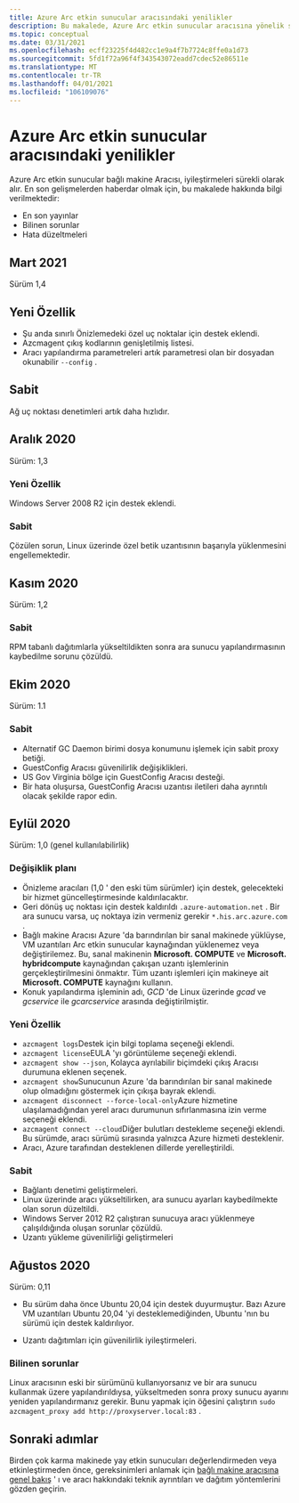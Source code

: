 ```yaml
---
title: Azure Arc etkin sunucular aracısındaki yenilikler
description: Bu makalede, Azure Arc etkin sunucular aracısına yönelik sürüm notları bulunur. Özetlenen birçok sorun için daha fazla ayrıntı bağlantısı vardır.
ms.topic: conceptual
ms.date: 03/31/2021
ms.openlocfilehash: ecff23225f4d482cc1e9a4f7b7724c8ffe0a1d73
ms.sourcegitcommit: 5fd1f72a96f4f343543072eadd7cdec52e86511e
ms.translationtype: MT
ms.contentlocale: tr-TR
ms.lasthandoff: 04/01/2021
ms.locfileid: "106109076"
---
```

# <a name="whats-new-with-azure-arc-enabled-servers-agent"></a>Azure Arc etkin sunucular aracısındaki yenilikler

Azure Arc etkin sunucular bağlı makine Aracısı, iyileştirmeleri sürekli olarak alır. En son gelişmelerden haberdar olmak için, bu makalede hakkında bilgi verilmektedir:

- En son yayınlar
- Bilinen sorunlar
- Hata düzeltmeleri

## <a name="march-2021"></a>Mart 2021

Sürüm 1,4

## <a name="new-feature"></a>Yeni Özellik

- Şu anda sınırlı Önizlemedeki özel uç noktalar için destek eklendi.
- Azcmagent çıkış kodlarının genişletilmiş listesi.
- Aracı yapılandırma parametreleri artık parametresi olan bir dosyadan okunabilir `--config` .

## <a name="fixed"></a>Sabit

Ağ uç noktası denetimleri artık daha hızlıdır.

## <a name="december-2020"></a>Aralık 2020

Sürüm: 1,3

### <a name="new-feature"></a>Yeni Özellik

Windows Server 2008 R2 için destek eklendi.

### <a name="fixed"></a>Sabit

Çözülen sorun, Linux üzerinde özel betik uzantısının başarıyla yüklenmesini engellemektedir.

## <a name="november-2020"></a>Kasım 2020

Sürüm: 1,2

### <a name="fixed"></a>Sabit

RPM tabanlı dağıtımlarla yükseltildikten sonra ara sunucu yapılandırmasının kaybedilme sorunu çözüldü.

## <a name="october-2020"></a>Ekim 2020

Sürüm: 1.1

### <a name="fixed"></a>Sabit

- Alternatif GC Daemon birimi dosya konumunu işlemek için sabit proxy betiği.
- GuestConfig Aracısı güvenilirlik değişiklikleri.
- US Gov Virginia bölge için GuestConfig Aracısı desteği.
- Bir hata oluşursa, GuestConfig Aracısı uzantısı iletileri daha ayrıntılı olacak şekilde rapor edin.

## <a name="september-2020"></a>Eylül 2020

Sürüm: 1,0 (genel kullanılabilirlik)

### <a name="plan-for-change"></a>Değişiklik planı

- Önizleme aracıları (1,0 ' den eski tüm sürümler) için destek, gelecekteki bir hizmet güncelleştirmesinde kaldırılacaktır.
- Geri dönüş uç noktası için destek kaldırıldı `.azure-automation.net` . Bir ara sunucu varsa, uç noktaya izin vermeniz gerekir `*.his.arc.azure.com` .
- Bağlı makine Aracısı Azure 'da barındırılan bir sanal makinede yüklüyse, VM uzantıları Arc etkin sunucular kaynağından yüklenemez veya değiştirilemez. Bu, sanal makinenin **Microsoft. COMPUTE** ve **Microsoft. hybridcompute** kaynağından çakışan uzantı işlemlerinin gerçekleştirilmesini önmaktır. Tüm uzantı işlemleri için makineye ait **Microsoft. COMPUTE** kaynağını kullanın.
- Konuk yapılandırma işleminin adı, *GCD* 'de Linux üzerinde *gcad* ve *gcservice* ile *gcarcservice* arasında değiştirilmiştir.

### <a name="new-feature"></a>Yeni Özellik

- `azcmagent logs`Destek için bilgi toplama seçeneği eklendi.
- `azcmagent license`EULA 'yı görüntüleme seçeneği eklendi.
- `azcmagent show --json`, Kolayca ayrılabilir biçimdeki çıkış Aracısı durumuna eklenen seçenek.
- `azcmagent show`Sunucunun Azure 'da barındırılan bir sanal makinede olup olmadığını göstermek için çıkışa bayrak eklendi.
- `azcmagent disconnect --force-local-only`Azure hizmetine ulaşılamadığından yerel aracı durumunun sıfırlanmasına izin verme seçeneği eklendi.
- `azcmagent connect --cloud`Diğer bulutları destekleme seçeneği eklendi. Bu sürümde, aracı sürümü sırasında yalnızca Azure hizmeti desteklenir.
- Aracı, Azure tarafından desteklenen dillerde yerelleştirildi.

### <a name="fixed"></a>Sabit

- Bağlantı denetimi geliştirmeleri.
- Linux üzerinde aracı yükseltilirken, ara sunucu ayarları kaybedilmekte olan sorun düzeltildi.
- Windows Server 2012 R2 çalıştıran sunucuya aracı yüklenmeye çalışıldığında oluşan sorunlar çözüldü.
- Uzantı yükleme güvenilirliği geliştirmeleri

## <a name="august-2020"></a>Ağustos 2020

Sürüm: 0,11

- Bu sürüm daha önce Ubuntu 20,04 için destek duyurmuştur. Bazı Azure VM uzantıları Ubuntu 20,04 'yi desteklemediğinden, Ubuntu 'nın bu sürümü için destek kaldırılıyor.

- Uzantı dağıtımları için güvenilirlik iyileştirmeleri.

### <a name="known-issues"></a>Bilinen sorunlar

Linux aracısının eski bir sürümünü kullanıyorsanız ve bir ara sunucu kullanmak üzere yapılandırıldıysa, yükseltmeden sonra proxy sunucu ayarını yeniden yapılandırmanız gerekir. Bunu yapmak için öğesini çalıştırın `sudo azcmagent_proxy add http://proxyserver.local:83` .

## <a name="next-steps"></a>Sonraki adımlar

Birden çok karma makinede yay etkin sunucuları değerlendirmeden veya etkinleştirmeden önce, gereksinimleri anlamak için [bağlı makine aracısına genel bakış](agent-overview.md) ' ı ve aracı hakkındaki teknik ayrıntıları ve dağıtım yöntemlerini gözden geçirin.